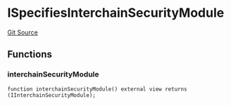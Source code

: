# ISpecifiesInterchainSecurityModule
[Git Source](https://github.com/hyperlane-xyz/hyperlane-monorepo/blob/60f321f452052881dce4e22999022e11fc117456/contracts/interfaces/IInterchainSecurityModule.sol)


## Functions
### interchainSecurityModule


```solidity
function interchainSecurityModule() external view returns (IInterchainSecurityModule);
```

